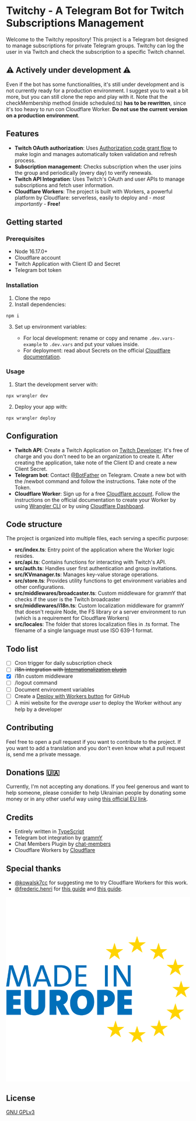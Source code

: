 # Twitchy - A Telegram Bot for Twitch Subscriptions Management

Welcome to the Twitchy repository! This project is a Telegram bot designed to manage subscriptions for private Telegram groups. Twitchy can log the user in via Twitch and check the subscription to a specific Twitch channel.

## ⚠️ Actively under development ⚠️

Even if the bot has some functionalities, it's still under development and is not currently ready for a production environment. I suggest you to wait a bit more, but you can still clone the repo and play with it.
Note that the checkMembership method (inside scheduled.ts) **has to be rewritten**, since it's too heavy to run con Cloudflare Worker. **Do not use the current version on a production environment**.

## Features

- **Twitch OAuth authorization**: Uses [Authorization code grant flow](https://dev.twitch.tv/docs/authentication/getting-tokens-oauth/#authorization-code-grant-flow) to make login and manages automatically token validation and refresh process.
- **Subscription management**: Checks subscription when the user joins the group and periodically (every day) to verify renewals.
- **Twitch API Integration**: Uses Twitch's OAuth and user APIs to manage subscriptions and fetch user information.
- **Cloudflare Workers**: The project is built with Workers, a powerful platform by Cloudflare: serverless, easily to deploy and - _most importantly_ - **Free!**

## Getting started

### Prerequisites

- Node 16.17.0+
- Cloudflare account
- Twitch Application with Client ID and Secret
- Telegram bot token

### Installation

1. Clone the repo
2. Install dependencies:

```shell
npm i
```

3. Set up environment variables:

    - For local development: rename or copy and rename `.dev.vars-example` to `.dev.vars` and put your values inside.
    - For deployment: read about Secrets on the official [Cloudflare documentation](https://developers.cloudflare.com/workers/configuration/secrets/).

### Usage

1. Start the development server with:

```shell
npx wrangler dev
```

2. Deploy your app with:

```shell
npx wrangler deploy
```

## Configuration

- **Twitch API**: Create a Twitch Application on [Twitch Developer](https://dev.twitch.tv). It's free of charge and you don't need to be an organization to create it. After creating the application, take note of the Client ID and create a new Client Secret.
- **Telegram bot**: Contact [@BotFather](https://telegram.me/BotFather) on Telegram. Create a new bot with the /newbot command and follow the instructions. Take note of the Token.
- **Cloudflare Worker**: Sign up for a free [Cloudflare account](https://dash.cloudflare.com/sign-up). Follow the instructions on the official documentation to create your Worker by using [Wrangler CLI](https://developers.cloudflare.com/workers/get-started/guide/) or by using [Cloudflare Dashboard](https://developers.cloudflare.com/workers/get-started/dashboard/).

## Code structure

The project is organized into multiple files, each serving a specific purpose:

- **src/index.ts**: Entry point of the application where the Worker logic resides.
- **src/api.ts**: Contains functions for interacting with Twitch's API.
- **src/auth.ts**: Handles user first authentication and group invitations.
- **src/KVmanager.ts**: Manages key-value storage operations.
- **src/store.ts**: Provides utility functions to get environment variables and other configurations.
- **src/middlewares/broadcaster.ts**: Custom middleware for grammY that checks if the user is the Twitch broadcaster
- **src/middlewares/i18n.ts**: Custom localization middleware for grammY that doesn't require Node, the FS library or a server environment to run (which is a requirement for Cloudflare Workers)
- **src/locales**: The folder that stores localization files in .ts format. The filename of a single language must use ISO 639-1 format.

## Todo list

- [ ] Cron trigger for daily subscription check
- [ ] ~~i18n integration with [Internationalization plugin](https://grammy.dev/plugins/i18n)~~
- [x] i18n custom middleware
- [ ] /logout command
- [ ] Document environment variables
- [ ] Create a [Deploy with Workers button](https://developers.cloudflare.com/workers/tutorials/deploy-button/) for GitHub
- [ ] A mini website for the _average user_ to deploy the Worker without any help by a developer

## Contributing

Feel free to open a pull request if you want to contribute to the project. If you want to add a translation and you don't even know what a pull request is, send me a private message.

## Donations 🇺🇦

Currently, I'm not accepting any donations. If you feel generous and want to help someone, please consider to help Ukrainian people by donating some money or in any other useful way using [this official EU link](https://commission.europa.eu/topics/eu-solidarity-ukraine/helping-ukrainians-how-you-can-donate-and-engage_en).

## Credits

- Entirely written in [TypeScript](https://www.typescriptlang.org)
- Telegram bot integration by [grammY](https://grammy.dev/)
- Chat Members Plugin by [chat-members](https://github.com/grammyjs/chat-members)
- Cloudflare Workers by [Cloudflare](https://developers.cloudflare.com/workers/)

## Special thanks

- [@kowalsk7cc](https://github.com/kowalski7cc) for suggesting me to try Cloudflare Workers for this work.
- [@frederic.henri](https://medium.com/@frederic.henri) for [this guide](https://medium.com/@frederic.henri/authenticate-your-users-on-3rd-party-services-using-oauth-within-your-telegram-bot-b0003764e83e) and [this guide](https://medium.com/@frederic.henri/conversation-telegram-bot-with-grammy-deployed-on-cloudflare-8f691515c365).

![Made in Europe logo](.github/images/eu.svg)

## License

[GNU GPLv3](https://choosealicense.com/licenses/gpl-3.0/)
